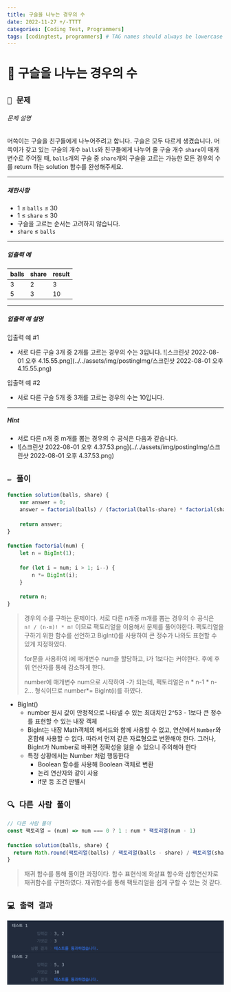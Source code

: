 ```yaml
---
title: 구슬을 나누는 경우의 수
date: 2022-11-27 +/-TTTT
categories: [Coding Test, Programmers]
tags: [codingtest, programmers] # TAG names should always be lowercase
---
```


# 🔖 구슬을 나누는 경우의 수

## `📌 문제`

###### 문제 설명

머쓱이는 구슬을 친구들에게 나누어주려고 합니다. 구슬은 모두 다르게 생겼습니다. 머쓱이가 갖고 있는 구슬의 개수 `balls`와 친구들에게 나누어 줄 구슬 개수 `share`이 매개변수로 주어질 때, `balls`개의 구슬 중 `share`개의 구슬을 고르는 가능한 모든 경우의 수를 return 하는 solution 함수를 완성해주세요.

------

##### 제한사항

- 1 ≤ `balls` ≤ 30
- 1 ≤ `share` ≤ 30
- 구슬을 고르는 순서는 고려하지 않습니다.
- `share` ≤ `balls`

------

##### 입출력 예

| balls | share | result |
| ----- | ----- | ------ |
| 3     | 2     | 3      |
| 5     | 3     | 10     |

------

##### 입출력 예 설명

입출력 예 #1

- 서로 다른 구슬 3개 중 2개를 고르는 경우의 수는 3입니다. ![스크린샷 2022-08-01 오후 4.15.55.png](../../assets/img/postingImg/스크린샷 2022-08-01 오후 4.15.55.png)

입출력 예 #2

- 서로 다른 구슬 5개 중 3개를 고르는 경우의 수는 10입니다.

------

##### Hint

- 서로 다른 n개 중 m개를 뽑는 경우의 수 공식은 다음과 같습니다.
-  ![스크린샷 2022-08-01 오후 4.37.53.png](../../assets/img/postingImg/스크린샷 2022-08-01 오후 4.37.53.png)

## `✏️ 풀이`

```javascript
function solution(balls, share) {
    var answer = 0;
    answer = factorial(balls) / (factorial(balls-share) * factorial(share));
    
    return answer;
}

function factorial(num) {
    let n = BigInt(1);
    
    for (let i = num; i > 1; i--) {
        n *= BigInt(i);
    }
    
    return n;
}
```

> 경우의 수를 구하는 문제이다. 서로 다른 n개중 m개를 뽑는 경우의 수 공식은 ` n! / (n-m)! * m!` 이므로 팩토리얼을 이용해서 문제를 풀어야한다. 팩토리얼을 구하기 위한 함수를 선언하고 BigInt()를 사용하여 큰 정수가 나와도 표현할 수 있게 지정하였다. 
>
> for문을 사용하여 i에 매개변수 num을 할당하고, i가 1보다는 커야한다. 후에 후위 연산자를 통해 감소하게 한다.
>
> number에 매개변수 num으로 시작하여 -가 되는데, 팩토리얼은 n * n-1 *  n-2... 형식이므로 number*= BigInt(i)를 하였다.

- BigInt()
  - number 원시 값이 안정적으로 나타낼 수 있는 최대치인 2^53 - 1보다 큰 정수를 표현할 수 있는 내장 객체
  - BigInt는 내장 Math객체의 메서드와 함께 사용할 수 없고, 연산에서 `Number`와 혼합해 사용할 수 없다. 따라서 먼저 같은 자료형으로 변환해야 한다. 그러나, BigInt가 Number로 바뀌면 정확성을 잃을 수 있으니 주의해야 한다
  - 특정 상황에서는 Number 처럼 행동한다
    - Boolean 함수를 사용해 Boolean 객체로 변환
    - 논리 연산자와 같이 사용
    - if문 등 조건 판별시



## `🔍 다른 사람 풀이`

```javascript
// 다른 사람 풀이
const 팩토리얼 = (num) => num === 0 ? 1 : num * 팩토리얼(num - 1)

function solution(balls, share) {
  return Math.round(팩토리얼(balls) / 팩토리얼(balls - share) / 팩토리얼(share))
}
```

> 재귀 함수를 통해 풀이한 과정이다. 함수 표현식에 화살표 함수와 삼항연산자로  재귀함수를 구현하였다. 재귀함수를 통해 팩토리얼을 쉽게 구할 수 있는 것 같다.



## `💻 출력 결과`

![image-20221127144435488](../../assets/img/postingImg/image-20221127144435488.png)